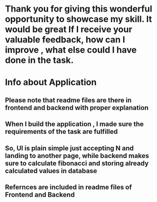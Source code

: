 # Thank you for giving this wonderful opportunity to showcase my skill. It would be great If I receive your valuable feedback, how can I improve , what else could I have done in the task.

# Info about Application
## Please note that readme files are there in frontend and backend with proper explanation
## When I build the application , I made sure the requirements of the task are fulfilled
## So, UI is plain simple just accepting N and landing to another page, while backend makes sure to calculate fibonacci and storing already calculated values in database

## Refernces are included in readme files of Frontend and Backend